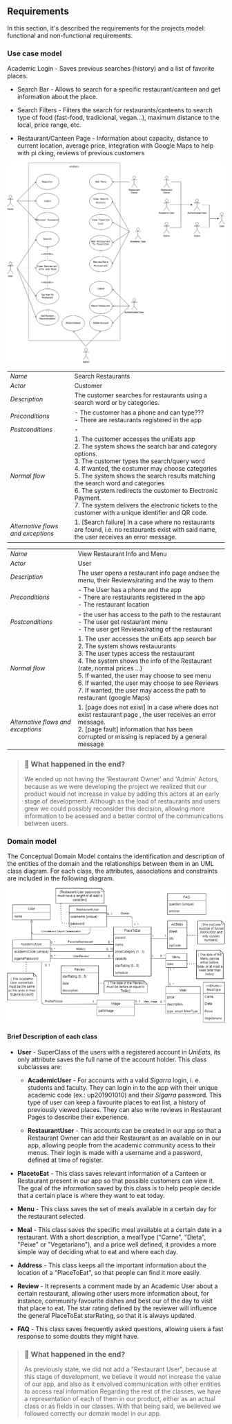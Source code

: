 ## Requirements
 In this section, it's described the requirements for the projects model: functional and non-functional requirements.

### Use case model

Academic Login - Saves previous searches (history) and a list of favorite places.

- Search Bar - Allows to search for a specific restaurant/canteen and get information about the place.
- Search Filters - Filters the search for restaurants/canteens to search type of food (fast-food, tradicional, vegan...), maximum distance to the local, price range, etc. 

- Restaurant/Canteen Page - Information about capacity, distance to current location, average price, integration with Google Maps to help with pi   cking, reviews of previous customers 

 ![CaseDiagram](/images/UseCaseDiagram.png)


 

|||
| --- | --- |
| *Name* | Search Restaurants |
| *Actor* |  Customer | 
| *Description* | The customer searches for restaurants using a search word or by categories. |
| *Preconditions* | - The customer has a phone and can type??? <br> - There are restaurants registered in the app |
| *Postconditions* | -  |
| *Normal flow* | 1. The customer accesses the uniEats app<br> 2. The system shows the search bar and category options.<br> 3. The customer types the search/query word<br> 4. If wanted, the costumer may choose categories<br> 5. The system shows the search results matching the search word and categories<br> 6. The system redirects the customer to Electronic Payment.<br> 7. The system delivers the electronic tickets to the customer with a unique identifier and QR code. |
| *Alternative flows and exceptions* | 1. [Search failure]  In a case where no restaurants are found, i.e. no restaurants exist with said name, the user receives an error message.|

|||
| --- | --- |
| *Name* | View Restaurant Info and Menu |
| *Actor* | User | 
| *Description* | The user opens a restaurant info page andsee the menu, their Reviews/rating and the way to them |
| *Preconditions* | - The User has a phone and the app <br> - There are restaurants registered in the app  <br> - The restaurant location |
| *Postconditions* | - the user has access to the path to the restaurant  <br> - The user get restaurant menu <br> - The user get Reviews/rating of the restaurant |
| *Normal flow* | 1. The user accesses the uniEats app search bar <br> 2. The system shows restauurants <br> 3. The user types access the restauurant <br> 4. The system shows the info of the Restaurant (rate, normal prices ...) <br> 5. If wanted, the user may choose to see menu <br> 6. If wanted, the user may choose to see Reviews <br> 7.  If wanted, the user may access the path to restaurant (google Maps) |
| *Alternative flows and exceptions* | 1. [page  does not exist] In a case where does not exist restaurant page , the user receives an error message. <br> 2. [page fault] information that has been corrupted or missing is replaced by a general message|


> ### 📱 What happened in the end? 
> We ended up not having the 'Restaurant Owner' and 'Admin' Actors, because as we were developing the project we realized that our product would not increase in value by adding this actors at an early stage of development. Although as the load of restaurants and users grew we could possibly reconsider this decision, allowing more information to be acessed and a better control of the communications between users.

### Domain model

The Conceptual Domain Model contains the identification and description of the entities of the domain and the relationships between them in an UML class diagram.
For each class, the attributes, associations and constraints are included in the following diagram.

 ![Domain Model](/images/DomainModel.png)

#### Brief Description of each class

- **User** - SuperClass of the users with a registered account in *UniEats*, its only attribute saves the full name of the account holder. This class subclasses are: 
    - **AcademicUser** - For accounts with a valid *Sigarra* login, i. e. students and faculty. They can login in to the app with their unique academic code (ex.: up201901010) and their *Sigarra* password. This type of user can keep a favourite places to eat list, a history of previously viewed places. They can also write reviews in Restaurant Pages to describe their experience.

    - **RestaurantUser** - This accounts can be created in our app so that a Restaurant Owner can add their Restaurant as an available on in our app, allowing people from the academic community acess to their menus. Their login is made with a username and a password, defined at time of register. 

- **PlacetoEat** - This class saves relevant information of a Canteen or Restaurant present in our app so that possible customers can view it. The goal of the information saved by this class is to help people decide that a certain place is where they want to eat today.  

- **Menu** - This class saves the set of meals available in a certain day for the restaurant selected.

- **Meal** - This class saves the specific meal available at a certain date in a restaurant. With a short description, a mealType ("Carne", "Dieta", "Peixe" or "Vegetariano"), and a price well defined, it provides a more simple way of deciding what to eat and where each day.

- **Address** - This class keeps all the important information about the location of a "PlaceToEat", so that people can find it more easily.

- **Review** - It represents a comment made by an Academic User about a certain restaurant, allowing other users more information about, for instance, community favourite dishes and best our of the day to visit that place to eat. The star rating defined by the reviewer will influence the general PlaceToEat starRating, so that it is always updated.

- **FAQ** - This class saves frequently asked questions, allowing users a fast response to some doubts they might have.

> ### 📱 What happened in the end? 
> As previously state, we did not add a "Restaurant User", because at this stage of development, we believe it would not increase the value of our app, and also as it envolved communication with other entities to access real information
> Regarding the rest of the classes, we have a representation of each of them in our product, either as an actual class or as fields in our classes. 
> With that being said, we believed we followed correctly our domain model in our app.